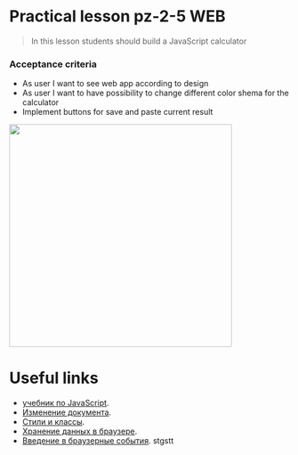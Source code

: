 # Practical lesson pz-2-5 WEB
> In this lesson students should build a JavaScript calculator

### Acceptance criteria 
*  As user I want to see web app according to design
*  As user I want to have possibility to change different color shema for the calculator
*  Implement buttons for save and paste current result


<img src="https://user-images.githubusercontent.com/10829855/136567622-98673662-2cd5-4c89-b0fc-1abe7e733c59.jpg"  width="400"/>

# Useful links
* [учебник по JavaScript](https://learn.javascript.ru/).
* [Изменение документа](https://learn.javascript.ru/modifying-document).
* [Стили и классы](https://learn.javascript.ru/styles-and-classes).
* [Хранение данных в браузере](https://learn.javascript.ru/data-storage).
* [Введение в браузерные события](https://learn.javascript.ru/introduction-browser-events).
stgstt